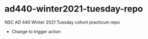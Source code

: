 # ad440-winter2021-tuesday-repo
NSC AD 440 Winter 2021 Tuesday cohort practicum repo

- Change to trigger action
